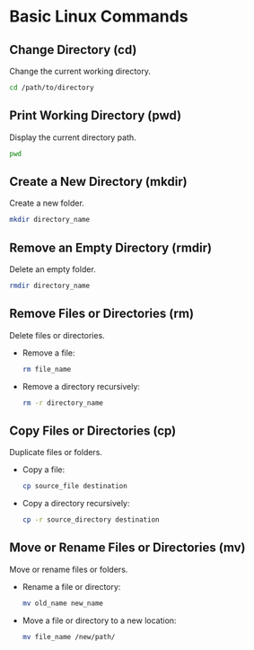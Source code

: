 # Basic Linux Commands

## **Change Directory (cd)**

Change the current working directory.

```bash
cd /path/to/directory
```

## **Print Working Directory (pwd)**

Display the current directory path.

```bash
pwd
```

## **Create a New Directory (mkdir)**

Create a new folder.

```bash
mkdir directory_name
```

## **Remove an Empty Directory (rmdir)**

Delete an empty folder.

```bash
rmdir directory_name
```

## **Remove Files or Directories (rm)**

Delete files or directories.

*   Remove a file:

    ```bash
    rm file_name
    ```
*   Remove a directory recursively:

    ```bash
    rm -r directory_name
    ```

## **Copy Files or Directories (cp)**

Duplicate files or folders.

*   Copy a file:

    ```bash
    cp source_file destination
    ```
*   Copy a directory recursively:

    ```bash
    cp -r source_directory destination
    ```

## **Move or Rename Files or Directories (mv)**

Move or rename files or folders.

*   Rename a file or directory:

    ```bash
    mv old_name new_name
    ```
*   Move a file or directory to a new location:

    ```bash
    mv file_name /new/path/
    ```
